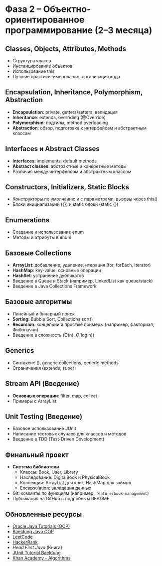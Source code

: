 # Фаза 2 – Объектно-ориентированное программирование (2–3 месяца)

## Classes, Objects, Attributes, Methods
- Структура класса
- Инстанцирование объектов
- Использование this
- Лучшие практики: именование, организация кода

## Encapsulation, Inheritance, Polymorphism, Abstraction
- **Encapsulation**: private, getters/setters, валидация
- **Inheritance**: extends, overriding (@Override)
- **Polymorphism**: подтипы, method overloading
- **Abstraction**: обзор, подготовка к интерфейсам и абстрактным классам

## Interfaces и Abstract Classes
- **Interfaces**: implements, default methods
- **Abstract classes**: абстрактные и конкретные методы
- Различия между интерфейсом и абстрактным классом

## Constructors, Initializers, Static Blocks
- Конструкторы по умолчанию и с параметрами, вызовы через this()
- Блоки инициализации ({}) и static блоки (static {})

## Enumerations
- Создание и использование enum
- Методы и атрибуты в enum

## Базовые Collections
- **ArrayList**: добавление, удаление, итерация (for, forEach, Iterator)
- **HashMap**: key-value, основные операции
- **HashSet**: устранение дубликатов
- Введение в Queue и Stack (например, LinkedList как queue/stack)
- Введение в Java Collections Framework

## Базовые алгоритмы
- Линейный и бинарный поиск
- **Sorting**: Bubble Sort, Collections.sort()
- **Recursion**: концепции и простые примеры (например, факториал, Фибоначчи)
- Введение в сложность (O(n), O(log n))

## Generics
- Синтаксис (<T>), generic collections, generic methods
- Ограничения (extends, super)

## Stream API (Введение)
- **Основные операции**: filter, map, collect
- Примеры с ArrayList

## Unit Testing (Введение)
- Базовое использование JUnit
- Написание тестовых случаев для классов и методов
- Введение в TDD (Test-Driven Development)

## Финальный проект
- **Система библиотеки**
  - Классы: Book, User, Library
  - Наследование: DigitalBook и PhysicalBook
  - Коллекции: ArrayList для книг, HashMap для займов
  - Encapsulation: валидация данных
- Git: коммиты по функциям (например, `feature/book-management`)
- Публикация на GitHub с подробным README

## Обновленные ресурсы
- [Oracle Java Tutorials (OOP)](https://docs.oracle.com/javase/tutorial/java/concepts/)
- [Baeldung Java OOP](https://www.baeldung.com/java-oop)
- [LeetCode](https://leetcode.com)
- [HackerRank](https://www.hackerrank.com)
- *Head First Java* (Книга)
- [JUnit Tutorial Baeldung](https://www.baeldung.com/junit-5)
- [Khan Academy - Algorithms](https://www.khanacademy.org/computing/computer-science/algorithms)